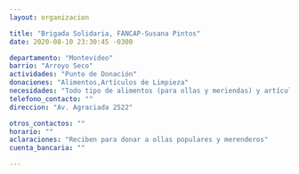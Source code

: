 ```yaml
---
layout: organizacion

title: "Brigada Solidaria, FANCAP-Susana Pintos"
date: 2020-08-10 23:30:45 -0300

departamento: "Montevideo"
barrio: "Arroyo Seco"
actividades: "Punto de Donación"
donaciones: "Alimentos,Artículos de Limpieza"
necesidades: "Todo tipo de alimentos (para ollas y meriendas) y artículos de higiene y limpieza."
telefono_contacto: ""
direccion: "Av. Agraciada 2522"

otros_contactos: ""
horario: ""
aclaraciones: "Reciben para donar a ollas populares y merenderos"
cuenta_bancaria: ""

---
```

